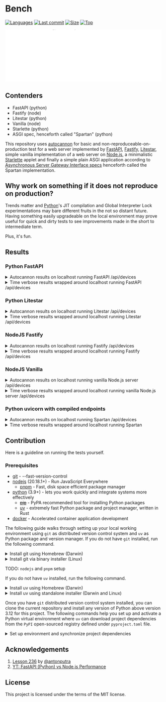 # Bench

[![Languages](https://img.shields.io/github/languages/count/aekasitt/bench)](https://github.com/aekasitt/bench)
[![Last commit](https://img.shields.io/github/last-commit/aekasitt/bench/master)](https://github.com/aekasitt/bench)
[![Size](https://img.shields.io/github/repo-size/aekasitt/bench)](https://github.com/aekasitt/bench)
[![Top](https://img.shields.io/github/languages/top/aekasitt/bench)](https://github.com/aekasitt/bench)

[![Bench Banner](./static/bench-banner.svg)](https://github.com/aekasitt/bench/blob/master/static/bench-banner.svg)

## Contenders

* FastAPI (python)
* Fastify (node) 
* Litestar (python)
* Vanilla (node)
* Starlette (python)
* ASGI spec, henceforth called "Spartan" (python)

This repository uses [autocannon](https://npmjs.com/package/autocannon) for basic and
non-reproduceable-on-production test for a web server implemented by [FastAPI](https://fastapi.tiangolo.com),
[Fastify](https://fastify.dev), [Litestar](https://litestar.dev), simple vanilla implementation
of a web server on [Node.js](https://nodejs.org), a minimalistic [Starlette](starlette.io) applet
and finally a simple plain ASGI application according to
[Asynchronous Server Gateway Interface specs](https://asgi.readthedocs.io/en/latest/specs/main.html)
henceforth called the Spartan implementation.

## Why work on something if it does not reproduce on production?

Trends matter and [Python](https://www.python.org)'s JIT compilation and Global Interpreter Lock
experimentations may bare different fruits in the not so distant future. Having something easily
upgradeable on the local environment may prove useful for quick and dirty tests to see improvements
made in the short to intermediate term.

Plus, it's fun.

## Results

### Python FastAPI

<details>
    <summary> Autocannon results on localhost running FastAPI /api/devices </summary>

    Running 10s test @ http://localhost:8080/api/devices
    10000 connections
    
    ┌─────────┬────────┬────────┬─────────┬─────────┬───────────┬───────────┬─────────┐
    │ Stat    │ 2.5%   │ 50%    │ 97.5%   │ 99%     │ Avg       │ Stdev     │ Max     │
    ├─────────┼────────┼────────┼─────────┼─────────┼───────────┼───────────┼─────────┤
    │ Latency │ 254 ms │ 376 ms │ 1503 ms │ 4026 ms │ 567.36 ms │ 712.97 ms │ 8347 ms │
    └─────────┴────────┴────────┴─────────┴─────────┴───────────┴───────────┴─────────┘
    ┌───────────┬────────┬────────┬────────┬─────────┬──────────┬──────────┬─────────┐
    │ Stat      │ 1%     │ 2.5%   │ 50%    │ 97.5%   │ Avg      │ Stdev    │ Min     │
    ├───────────┼────────┼────────┼────────┼─────────┼──────────┼──────────┼─────────┤
    │ Req/Sec   │ 28,415 │ 28,415 │ 46,559 │ 47,455  │ 42,865.6 │ 7,257.98 │ 28,405  │
    ├───────────┼────────┼────────┼────────┼─────────┼──────────┼──────────┼─────────┤
    │ Bytes/Sec │ 19 MB  │ 19 MB  │ 31 MB  │ 31.7 MB │ 28.6 MB  │ 4.84 MB  │ 18.9 MB │
    └───────────┴────────┴────────┴────────┴─────────┴──────────┴──────────┴─────────┘
    
    Req/Bytes counts sampled once per second.
    # of samples: 5
    
    236k requests in 15.68s, 143 MB read
    12k errors (0 timeouts)
</details>
<details>
  <summary> Time verbose results wrapped around localhost running FastAPI /api/devices </summary>
  
    $ /usr/bin/time -l bench-fastapi
    >            24.33  real
    >            81.27  user
    >            15.54  sys
    >         59867136  maximum resident set size
    >                0  average shared memory size
    >                0  average unshared data size
    >                0  average unshared stack size
    >           460461  page reclaims
    >             5470  page faults
    >                0  swaps
    >                0  block input operations
    >                0  block output operations
    >           670126  messages sent
    >           270275  messages received
    >              133  signals received
    >             3161  voluntary context switches
    >          1697462  involuntary context switches
    >       2795276474  instructions retired
    >       1344843172  cycles elapsed
    >         41125120  peak memory footprint
</details>

### Python Litestar

<details>
    <summary> Autocannon results on localhost running Litestar /api/devices </summary>

    Running 10s test @ http://localhost:8080/api/devices
    10000 connections
    
    ┌─────────┬────────┬────────┬─────────┬─────────┬───────────┬───────────┬─────────┐
    │ Stat    │ 2.5%   │ 50%    │ 97.5%   │ 99%     │ Avg       │ Stdev     │ Max     │
    ├─────────┼────────┼────────┼─────────┼─────────┼───────────┼───────────┼─────────┤
    │ Latency │ 310 ms │ 401 ms │ 1909 ms │ 1963 ms │ 464.58 ms │ 362.87 ms │ 3811 ms │
    └─────────┴────────┴────────┴─────────┴─────────┴───────────┴───────────┴─────────┘
    ┌───────────┬─────────┬─────────┬─────────┬─────────┬───────────┬──────────┬─────────┐
    │ Stat      │ 1%      │ 2.5%    │ 50%     │ 97.5%   │ Avg       │ Stdev    │ Min     │
    ├───────────┼─────────┼─────────┼─────────┼─────────┼───────────┼──────────┼─────────┤
    │ Req/Sec   │ 1,998   │ 1,998   │ 49,151  │ 49,151  │ 41,242.34 │ 17,550.8 │ 1,998   │
    ├───────────┼─────────┼─────────┼─────────┼─────────┼───────────┼──────────┼─────────┤
    │ Bytes/Sec │ 1.33 MB │ 1.33 MB │ 32.8 MB │ 32.8 MB │ 27.5 MB   │ 11.7 MB  │ 1.33 MB │
    └───────────┴─────────┴─────────┴─────────┴─────────┴───────────┴──────────┴─────────┘
    
    Req/Bytes counts sampled once per second.
    # of samples: 6
    
    258k requests in 12.84s, 165 MB read</details>
</details>
<details>
    <summary> Time verbose results wrapped around localhost running Litestar /api/devices </summary>

    $ /usr/bin/time -l bench-litestar
    >            21.22  real
    >            81.36  user
    >            16.25  sys
    >         57901056  maximum resident set size
    >                0  average shared memory size
    >                0  average unshared data size
    >                0  average unshared stack size
    >           485505  page reclaims
    >             5718  page faults
    >                0  swaps
    >                0  block input operations
    >                0  block output operations
    >          1034388  messages sent
    >           327557  messages received
    >              136  signals received
    >             3432  voluntary context switches
    >          1741851  involuntary context switches
    >       2960132923  instructions retired
    >       1481913630  cycles elapsed
    >         43058624  peak memory footprint
</details>

### NodeJS Fastify

<details>
    <summary> Autocannon results on localhost running Fastify /api/devices </summary>

    Running 10s test @ http://localhost:8080/api/devices
    10000 connections
    
    ┌─────────┬────────┬────────┬─────────┬─────────┬───────────┬──────────┬─────────┐
    │ Stat    │ 2.5%   │ 50%    │ 97.5%   │ 99%     │ Avg       │ Stdev    │ Max     │
    ├─────────┼────────┼────────┼─────────┼─────────┼───────────┼──────────┼─────────┤
    │ Latency │ 113 ms │ 179 ms │ 1113 ms │ 3189 ms │ 311.23 ms │ 547.5 ms │ 6717 ms │
    └─────────┴────────┴────────┴─────────┴─────────┴───────────┴──────────┴─────────┘
    ┌───────────┬─────────┬─────────┬─────────┬─────────┬───────────┬──────────┬─────────┐
    │ Stat      │ 1%      │ 2.5%    │ 50%     │ 97.5%   │ Avg       │ Stdev    │ Min     │
    ├───────────┼─────────┼─────────┼─────────┼─────────┼───────────┼──────────┼─────────┤
    │ Req/Sec   │ 44,735  │ 44,735  │ 48,703  │ 63,583  │ 49,505.78 │ 5,113.67 │ 44,709  │
    ├───────────┼─────────┼─────────┼─────────┼─────────┼───────────┼──────────┼─────────┤
    │ Bytes/Sec │ 30.5 MB │ 30.5 MB │ 33.2 MB │ 43.4 MB │ 33.8 MB   │ 3.49 MB  │ 30.5 MB │
    └───────────┴─────────┴─────────┴─────────┴─────────┴───────────┴──────────┴─────────┘
    
    Req/Bytes counts sampled once per second.
    # of samples: 9
    
    464k requests in 12.38s, 304 MB read
    8k errors (0 timeouts)
</details>
<details>
  <summary> Time verbose results wrapped around localhost running Fastify /api/devices </summary>

    $ /usr/bin/time -l pnpm run bench:fastify
    >            18.09  real
    >             1.16  user
    >             0.19  sys
    >        129200128  maximum resident set size
    >                0  average shared memory size
    >                0  average unshared data size
    >                0  average unshared stack size
    >            55970  page reclaims
    >              154  page faults
    >                0  swaps
    >                0  block input operations
    >                0  block output operations
    >                0  messages sent
    >                8  messages received
    >               10  signals received
    >              655  voluntary context switches
    >            12925  involuntary context switches
    >       5487232381  instructions retired
    >       2183373763  cycles elapsed
    >         96192000  peak memory footprint
</details>

### NodeJS Vanilla

<details>
    <summary> Autocannon results on localhost running vanilla Node.js server /api/devices </summary>

    Running 10s test @ http://localhost:8080/api/devices
    10000 connections
    
    ┌─────────┬────────┬────────┬────────┬─────────┬───────────┬───────────┬──────────┐
    │ Stat    │ 2.5%   │ 50%    │ 97.5%  │ 99%     │ Avg       │ Stdev     │ Max      │
    ├─────────┼────────┼────────┼────────┼─────────┼───────────┼───────────┼──────────┤
    │ Latency │ 132 ms │ 176 ms │ 479 ms │ 1327 ms │ 246.75 ms │ 588.03 ms │ 11079 ms │
    └─────────┴────────┴────────┴────────┴─────────┴───────────┴───────────┴──────────┘
    ┌───────────┬─────────┬─────────┬─────────┬─────────┬──────────┬───────────┬─────────┐
    │ Stat      │ 1%      │ 2.5%    │ 50%     │ 97.5%   │ Avg      │ Stdev     │ Min     │
    ├───────────┼─────────┼─────────┼─────────┼─────────┼──────────┼───────────┼─────────┤
    │ Req/Sec   │ 9,703   │ 9,703   │ 41,151  │ 59,359  │ 39,077.2 │ 11,505.71 │ 9,699   │
    ├───────────┼─────────┼─────────┼─────────┼─────────┼──────────┼───────────┼─────────┤
    │ Bytes/Sec │ 6.96 MB │ 6.96 MB │ 29.5 MB │ 42.6 MB │ 28 MB    │ 8.25 MB   │ 6.95 MB │
    └───────────┴─────────┴─────────┴─────────┴─────────┴──────────┴───────────┴─────────┘
    
    Req/Bytes counts sampled once per second.
    # of samples: 10
    
    403k requests in 12.45s, 280 MB read
    3k errors (0 timeouts)
</details>
<details>
    <summary> Time verbose results wrapped around localhost running vanilla Node.js server /api/devices </summary>

    $ /usr/bin/time -l pnpm run bench:vanilla
    >            18.88  real
    >             9.63  user
    >             2.64  sys
    >        228696064  maximum resident set size
    >                0  average shared memory size
    >                0  average unshared data size
    >                0  average unshared stack size
    >            92464  page reclaims
    >               38  page faults
    >                0  swaps
    >                0  block input operations
    >                0  block output operations
    >           399198  messages sent
    >           399198  messages received
    >               11  signals received
    >              301  voluntary context switches
    >            38188  involuntary context switches
    >       5424555803  instructions retired
    >       2089790749  cycles elapsed
    >         92702144  peak memory footprint
</details>

### Python uvicorn with compiled endpoints

<details>
  <summary> Autocannon results on localhost running Spartan /api/devices </summary>

    Running 10s test @ http://localhost:8080/api/devices
    10000 connections
    
    ┌─────────┬────────┬────────┬─────────┬─────────┬───────────┬───────────┬─────────┐
    │ Stat    │ 2.5%   │ 50%    │ 97.5%   │ 99%     │ Avg       │ Stdev     │ Max     │
    ├─────────┼────────┼────────┼─────────┼─────────┼───────────┼───────────┼─────────┤
    │ Latency │ 210 ms │ 284 ms │ 1531 ms │ 1692 ms │ 333.63 ms │ 338.58 ms │ 4273 ms │
    └─────────┴────────┴────────┴─────────┴─────────┴───────────┴───────────┴─────────┘
    ┌───────────┬─────┬──────┬─────────┬─────────┬─────────┬───────────┬─────────┐
    │ Stat      │ 1%  │ 2.5% │ 50%     │ 97.5%   │ Avg     │ Stdev     │ Min     │
    ├───────────┼─────┼──────┼─────────┼─────────┼─────────┼───────────┼─────────┤
    │ Req/Sec   │ 0   │ 0    │ 49,151  │ 49,151  │ 42,250  │ 16,026.63 │ 45,149  │
    ├───────────┼─────┼──────┼─────────┼─────────┼─────────┼───────────┼─────────┤
    │ Bytes/Sec │ 0 B │ 0 B  │ 35.5 MB │ 35.5 MB │ 30.5 MB │ 11.6 MB   │ 32.6 MB │
    └───────────┴─────┴──────┴─────────┴─────────┴─────────┴───────────┴─────────┘
    
    Req/Bytes counts sampled once per second.
    # of samples: 8
    
    348k requests in 12.32s, 244 MB read
</details>
<details>
    <summary> Time verbose results wrapped around localhost running Spartan </summary>

    $ /usr/bin/time -l bench-uvicorn
    >            25.31  real
    >            60.10  user
    >            10.97  sys
    >         31211520  maximum resident set size
    >                0  average shared memory size
    >                0  average unshared data size
    >                0  average unshared stack size
    >           227226  page reclaims
    >             5088  page faults
    >                0  swaps
    >                0  block input operations
    >                0  block output operations
    >          1050129  messages sent
    >           359899  messages received
    >              132  signals received
    >             3008  voluntary context switches
    >           817230  involuntary context switches
    >       1241151165  instructions retired
    >        829603015  cycles elapsed
    >         20989312  peak memory footprin
</details>

## Contribution

Here is a guideline on running the tests yourself.

### Prerequisites

  * [git](https://git-scm.com/) - --fast-version-control
  * [nodejs](https://nodejs.org) (20.18.1+) - Run JavaScript Everywhere
    - [pnpm](https://pnpm.io) - Fast, disk space efficient package manager
  * [python](https://www.python.org) (3.9+) - lets you work quickly and integrate systems more effectively
    * ~~[pip](https://pypi.org/project/pip)~~ - PyPA recommended tool for installing Python packages
    - [uv](https://docs.astral.sh/uv) - extremely fast Python package and project manager, written in Rust
  * [docker](https://www.docker.com) - Accelerated container application development

The following guide walks through setting up your local working environment using `git`
as distributed version control system and `uv` as Python package and version manager.
If you do not have `git` installed, run the following command.

<details>
  <summary> Install git using Homebrew (Darwin) </summary>
  
  ```sh
  brew install git
  ```
</details>

<details>
  <summary> Install git via binary installer (Linux) </summary>
  
  * Debian-based package management
  ```sh
  sudo apt install git-all
  ```

  * Fedora-based package management
  ```sh
  sudo dnf install git-all
  ```
</details>

TODO: `nodejs` and `pnpm` setup

If you do not have `uv` installed, run the following command.

<details>
  <summary> Install uv using Homebrew (Darwin) </summary>

  ```sh
  brew install uv
  ```
</details>

<details>
  <summary> Install uv using standalone installer (Darwin and Linux) </summary>

  ```sh
  curl -LsSf https://astral.sh/uv/install.sh | sh
  ```
</details>

Once you have `git` distributed version control system installed, you can
clone the current repository and  install any version of Python above version
3.12 for this project. The following commands help you set up and activate a
Python virtual environment where `uv` can download project dependencies from the `PyPI`
open-sourced registry defined under `pyproject.toml` file.

<details>
  <summary> Set up environment and synchronize project dependencies </summary>

  ```sh
  git clone git@github.com:aekasitt/bench.git
  cd bench
  uv venv --python 3.12
  source .venv/bin/activate
  uv sync --dev
  ```
</details>

## Acknowledgements

1. [Lesson 236](https://github.com/antonputra/tutorials/tree/main/lessons/236) by [@antonputra](https://github.com/antonputra)
2. [YT: FastAPI (Python) vs Node.js Performance](https://youtu.be/i3TcSeRO8gs)

## License

This project is licensed under the terms of the MIT license.
